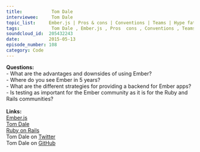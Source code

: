 ```yaml
--- 
title:           Tom Dale 
interviewee:     Tom Dale 
topic_list:     Ember.js | Pros & cons | Conventions | Teams | Hype fatigue | Release cycle | Big investment | FastBoot | Ember’s future | Backends | Adapter layer | Ember & testing | Generated tests | Ember.Container | RSpec & Capybara
tags:            Tom Dale , Ember.js , Pros  cons , Conventions , Teams , Hype fatigue , Release cycle , Big investment , FastBoot , Ember’s future , Backends , Adapter layer , Ember  testing , Generated tests , Ember.Container , RSpec  Capybara
soundcloud_id:  205432243
date:           2015-05-13
episode_number: 108
category: Code
---
```


<p class="show_notes_display"><b>Questions:</b><br>- What are the advantages and downsides of using Ember?<br>- Where do you see Ember in 5 years?<br>- What are the different strategies for providing a backend for Ember apps?<br>- Is testing as important for the Ember community as it is for the Ruby and Rails communities?<br><b><br>Links:<br></b><a rel="nofollow" target="_blank" href="http://emberjs.com/">Ember.js</a><br><a rel="nofollow" target="_blank" href="http://tomdale.net/">Tom Dale</a><br><a rel="nofollow" target="_blank" href="http://rubyonrails.org/">Ruby on Rails</a><br>Tom Dale on <a rel="nofollow" target="_blank" href="https://twitter.com/tomdale">Twitter</a> <br>Tom Dale on <a rel="nofollow" target="_blank" href="https://github.com/tomdale">GitHub</a><br></p>
